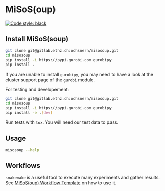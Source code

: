 # MiSoS(oup)

[![Code style: black](https://img.shields.io/badge/code%20style-black-000000.svg)](https://github.com/psf/black)

## Install MiSoS(soup)

```bash
git clone git@gitlab.ethz.ch:ochsnern/misosoup.git
cd misosoup
pip install -i https://pypi.gurobi.com gurobipy
pip install .
```

If you are unable to install `gurobipy`, you may need to have a look at the
cluster support page of the `gurobi` module.

For testing and developement:

```bash
git clone git@gitlab.ethz.ch:ochsnern/misosoup.git
cd misosoup
pip install -i https://pypi.gurobi.com gurobipy
pip install -e .[dev]
```

Run tests with `tox`. You will need our test data to pass.

## Usage

```bash
misosoup --help
```

## Workflows

`snakemake` is a useful tool to execute many experiments and gather results.
See [MiSoS(oup) Workflow Template](https://gitlab.ethz.ch/ochsnern/misosoup_workflow_template)
on how to use it.
